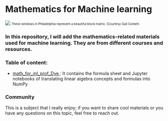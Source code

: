 # Mathematics for Machine learning
![](https://ocw.mit.edu/courses/18-06-linear-algebra-spring-2010/862a5bbedf159572528b0f0766d1e611_18-06s10.jpg)
<sub><sup>These windows in Philadelphia represent a beautiful block matrix. (Courtesy Gail Corbett.<sub><sup>


### In this repository, I will add the mathematics-related materials used for machine learning. They are from different courses and resources. 


### Table of content:
- [math_for_ml_prof_Dye
](https://github.com/MahsaBakhtiari/Linear_Algebra_in_ML/tree/main/math_for_ml_prof_Dye) : It contains the formula sheet and Jupyter notebooks of translating linear algebra concepts and formulas into NumPy




### Community
This is a subject that I really enjoy; if you want to share cool materials or you have any questions on this topic, feel free to reach out. 
